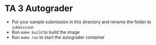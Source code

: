 # TA 3 Autograder

- Put your sample submission in this directory and rename the folder to `submission`
- Run `make build` to build the image
- Run `make run` to start the autograder container
